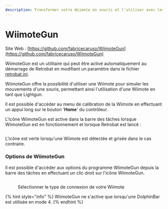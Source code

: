 ```yaml
---
description: Transformer votre Wiimote en souris et l'utiliser avec les jeux lightgun.
---
```


# WiimoteGun

Site Web : [https://github.com/fabricecaruso/WiimoteGun](https://github.com/fabricecaruso/WiimoteGun)



WiimoteGun est un utilitaire qui peut être activé automatiquement au démarrage de Retrobat en modifiant un paramètre dans le fichier [retrobat.ini](../../../utilisation-avancee/retrobat.ini.md).

WiimoteGun offre la possibilité d'utiliser une Wiimote pour simuler les mouvements d'une souris, permettant ainsi l'utilisation d'une Wiimote en tant que Lightgun.

Il est possible d'accéder au menu de calibration de la Wiimote en effectuant un appui long sur le bouton '**Home**' du contrôleur.



L'icône WiimoteGun est active dans la barre des tâches lorsque WiimoteGun est en fonctionnement et lorsque Retrobat est lancé :

<div align="left">

<figure><img src="https://i.imgur.com/ecKeyv4.png" alt=""><figcaption></figcaption></figure>

</div>

L'icône est verte lorsqu'une Wiimote est détectée et grisée dans le cas contraire.

### Options de WiimoteGun

Il est possible d'accéder aux options du programme WiimoteGun depuis la barre des tâches en effectuant un clic droit sur l'icône WiimoteGun.

<div align="left">

<figure><img src="https://i.imgur.com/xwMideE.png" alt=""><figcaption><p>Sélectionner le type de connexion de votre Wiimote</p></figcaption></figure>

</div>

{% hint style="info" %}
WiimoteGun ne s'active que lorsqu'une DolphinBar est utilisée en mode 4.
{% endhint %}
